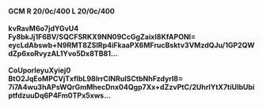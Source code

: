 #### GCM R 20/0c/400 L 20/0c/400
**kvRavM6o7jdYGvU4**<br/>**Fy8bkJj1F6BV/SQCFSRKX9NN09CcGgZaixI8KfAPONI=**<br/>**eycLdAbswb+N9RMT8ZSlRp4iFkaaPX6MFrucBsktv3VMzdQJu/1GP2QWdZp6xoRvyzAL1Yvo5Dx8TB81...**<br/><br/>
**CoUporIeyuXyiej0**<br/>**BtO2JqEoMPCVjTxfIbL98lrrCINRuISCtbNhFzdyrl8=**<br/>**7i7A4wu3hAPsWQrGmMhecDnx04Qgp7Xx+dZzvPtC/2UhrIYtX7tiUIbUbiptfdzuuDq6P4Fm0TPx5xws...**